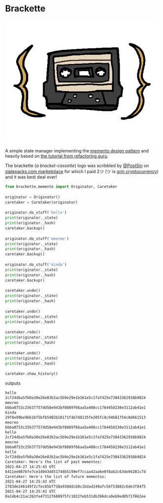 # Brackette

![project logo](https://github.com/marekyggdrasil/brackette/blob/main/assets/g2bXh9SVE6.png?raw=true)

A simple state manager implementing the [memento design pattern](https://en.wikipedia.org/wiki/Memento_pattern) and heavily based on [the tutorial from refactoring.guru](https://refactoring.guru/design-patterns/memento/python/example).

The brackette (*a bracket-cassette*) logo was scribbled by [@PostSin](https://slatepacks.com/u/PostSin) on [slatepacks.com marketplace](https://slatepacks.com/post/10) for which I paid 2ツ (ツ is [grin cryptocurrency](https://grin.mw/)) and it was best deal ever!

```python
from brackette.memento import Originator, Caretaker

originator = Originator()
caretaker = Caretaker(originator)

originator.do_stuff('hello')
print(originator._state)
print(originator._hash)
caretaker.backup()

originator.do_stuff('meoreo')
print(originator._state)
print(originator._hash)
caretaker.backup()

originator.do_stuff('kinda')
print(originator._state)
print(originator._hash)
caretaker.backup()

caretaker.undo()
print(originator._state)
print(originator._hash)

caretaker.undo()
print(originator._state)
print(originator._hash)

caretaker.redo()
print(originator._state)
print(originator._hash)

caretaker.undo()
print(originator._state)
print(originator._hash)

caretaker.show_history()
```

outputs

```
hello
2cf24dba5fb0a30e26e83b2ac5b9e29e1b161e5c1fa7425e73043362938b9824
meoreo
bbba0753c25637757dd58e943bf8089f66aa5a408cc1764458230e3112ab41e1
kinda
29f0e99be96b1bf5bfb5902b10171f4b7d8135fe205fc8c94b81754c0d661513
meoreo
bbba0753c25637757dd58e943bf8089f66aa5a408cc1764458230e3112ab41e1
hello
2cf24dba5fb0a30e26e83b2ac5b9e29e1b161e5c1fa7425e73043362938b9824
meoreo
bbba0753c25637757dd58e943bf8089f66aa5a408cc1764458230e3112ab41e1
hello
2cf24dba5fb0a30e26e83b2ac5b9e29e1b161e5c1fa7425e73043362938b9824
Caretaker: Here's the list of past mementos:
2021-04-27 14:25:43 UTC 6411ee087bfe7ce14043d451748b5199ef7ccaa42aa6e0f8ab2c63de94281c7d
Caretaker: Here's the list of future mementos:
2021-04-27 14:25:43 UTC 2783de246149f2cfec85bf718a938ddcb0c1bdad249afc56f53882c6de3f8475
2021-04-27 14:25:43 UTC 0a14b4c21ac263fe47312f688975fc1022feb531db396dca9eb9ed0571f862ee
```
